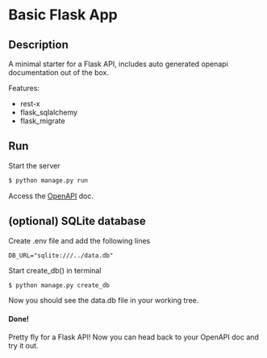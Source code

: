 # Basic Flask App

## Description
A minimal starter for a Flask API, includes auto generated openapi documentation out of the box.

Features:
* rest-x
* flask_sqlalchemy
* flask_migrate

## Run

Start the server

```bash
$ python manage.py run
```

Access the [OpenAPI](127.0.0.1:5000/v1/) doc.

## (optional) SQLite database

Create .env file and add the following lines

```
DB_URL="sqlite:///../data.db"
```

Start create_db() in terminal

```bash
$ python manage.py create_db
```

Now you should see the data.db file in your working tree.

#### Done! 
Pretty fly for a Flask API! Now you can head back to your OpenAPI doc and try it out. 